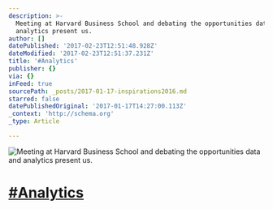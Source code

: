 ```yaml
---
description: >-
  Meeting at Harvard Business School and debating the opportunities data and
  analytics present us.
author: []
datePublished: '2017-02-23T12:51:48.928Z'
dateModified: '2017-02-23T12:51:37.231Z'
title: '#Analytics'
publisher: {}
via: {}
inFeed: true
sourcePath: _posts/2017-01-17-inspirations2016.md
starred: false
datePublishedOriginal: '2017-01-17T14:27:00.113Z'
_context: 'http://schema.org'
_type: Article

---
```

![Meeting at Harvard Business School and debating the opportunities data and analytics present us.](https://the-grid-user-content.s3-us-west-2.amazonaws.com/66b3d5ad-130c-4abb-a189-d7576696118f.jpg)

# [\#Analytics][0]

[0]: https://twitter.com/#!/search?q=%23Inspirations2016